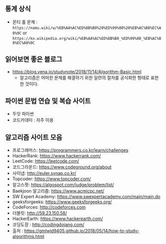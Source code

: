 통계 상식
---
* 몬티 홀 문제 : `https://namu.wiki/w/%EB%AA%AC%ED%8B%B0%20%ED%99%80%20%EB%AC%B8%EC%A0%9C` or
                `https://ko.wikipedia.org/wiki/%EB%AA%AC%ED%8B%B0_%ED%99%80_%EB%AC%B8%EC%A0%9C`



읽어보면 좋은 블로그
---
* https://blog.yena.io/studynote/2018/11/14/Algorithm-Basic.html
    * 알고리즘은 어떠한 문제를 해결하기 위한 일련의 절차를 공식화한 형태로 표현한 것이다.

파이썬 문법 연습 및 복습 사이트
---
* 두잇 파이썬
* 코드카데미 : 자주 이용

알고리즘 사이트 모음
---
* 프로그래머스: https://programmers.co.kr/learn/challenges
* HackerRank: https://www.hackerrank.com/
* LeetCode: https://leetcode.com/
* 코드그라운드: https://www.codeground.org/about
* 사이냅: http://euler.synap.co.kr/
* Topcoder: https://www.topcoder.com/
* 알고스팟: https://algospot.com/judge/problem/list/
* Baekjoon 알고리즘: https://www.acmicpc.net/
* SW Expert Academy: https://www.swexpertacademy.com/main/main.do
* geeksforgeeks: https://www.geeksforgeeks.org/
* CodeForces: http://codeforces.com
* 더블릿: http://59.23.150.58/
* HackerEarth: https://www.hackerearth.com/
* 코딩도장 : http://codingdojang.com/
* 출처 : https://gmlwjd9405.github.io/2018/05/14/how-to-study-algorithms.html
